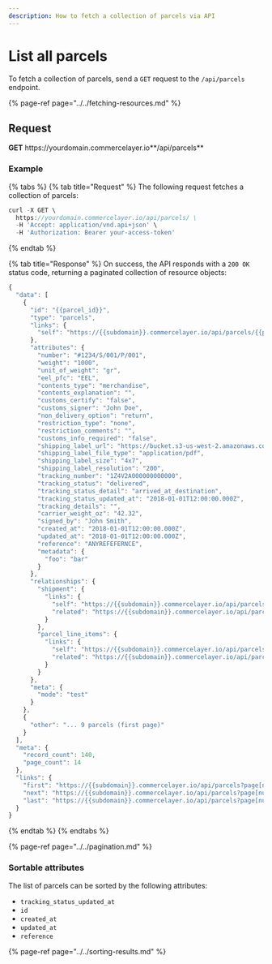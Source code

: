 ```yaml
---
description: How to fetch a collection of parcels via API
---
```


# List all parcels

To fetch a collection of parcels, send a `GET` request to the `/api/parcels` endpoint.

{% page-ref page="../../fetching-resources.md" %}

## Request

**GET** https://<i></i>yourdomain.commercelayer.io**/api/parcels**

### **Example**

{% tabs %}
{% tab title="Request" %}
The following request fetches a collection of parcels:

```javascript
curl -X GET \
  https://yourdomain.commercelayer.io/api/parcels/ \
  -H 'Accept: application/vnd.api+json' \
  -H 'Authorization: Bearer your-access-token'
```
{% endtab %}

{% tab title="Response" %}
On success, the API responds with a `200 OK` status code, returning a paginated collection of resource objects:

```javascript
{
  "data": [
    {
      "id": "{{parcel_id}}",
      "type": "parcels",
      "links": {
        "self": "https://{{subdomain}}.commercelayer.io/api/parcels/{{parcel_id}}"
      },
      "attributes": {
        "number": "#1234/S/001/P/001",
        "weight": "1000",
        "unit_of_weight": "gr",
        "eel_pfc": "EEL",
        "contents_type": "merchandise",
        "contents_explanation": "",
        "customs_certify": "false",
        "customs_signer": "John Doe",
        "non_delivery_option": "return",
        "restriction_type": "none",
        "restriction_comments": "",
        "customs_info_required": "false",
        "shipping_label_url": "https://bucket.s3-us-west-2.amazonaws.com/files/postage_label/20180101/123.pdf",
        "shipping_label_file_type": "application/pdf",
        "shipping_label_size": "4x7",
        "shipping_label_resolution": "200",
        "tracking_number": "1Z4V2A000000000000",
        "tracking_status": "delivered",
        "tracking_status_detail": "arrived_at_destination",
        "tracking_status_updated_at": "2018-01-01T12:00:00.000Z",
        "tracking_details": "",
        "carrier_weight_oz": "42.32",
        "signed_by": "John Smith",
        "created_at": "2018-01-01T12:00:00.000Z",
        "updated_at": "2018-01-01T12:00:00.000Z",
        "reference": "ANYREFEFERNCE",
        "metadata": {
          "foo": "bar"
        }
      },
      "relationships": {
        "shipment": {
          "links": {
            "self": "https://{{subdomain}}.commercelayer.io/api/parcels/{{parcel_id}}/relationships/shipment",
            "related": "https://{{subdomain}}.commercelayer.io/api/parcels/{{parcel_id}}/shipment"
          }
        },
        "parcel_line_items": {
          "links": {
            "self": "https://{{subdomain}}.commercelayer.io/api/parcels/{{parcel_id}}/relationships/parcel_line_items",
            "related": "https://{{subdomain}}.commercelayer.io/api/parcels/{{parcel_id}}/parcel_line_items"
          }
        }
      },
      "meta": {
        "mode": "test"
      }
    },
    {
      "other": "... 9 parcels (first page)"
    }
  ],
  "meta": {
    "record_count": 140,
    "page_count": 14
  },
  "links": {
    "first": "https://{{subdomain}}.commercelayer.io/api/parcels?page[number]=1&page[size]=10",
    "next": "https://{{subdomain}}.commercelayer.io/api/parcels?page[number]=2&page[size]=10",
    "last": "https://{{subdomain}}.commercelayer.io/api/parcels?page[number]=14&page[size]=10"
  }
}
```
{% endtab %}
{% endtabs %}

{% page-ref page="../../pagination.md" %}

### Sortable attributes

The list of parcels can be sorted by the following attributes:

* `tracking_status_updated_at`
* `id`
* `created_at`
* `updated_at`
* `reference`

{% page-ref page="../../sorting-results.md" %}
